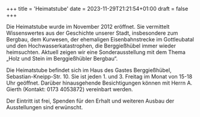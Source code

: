 +++
title = 'Heimatstube'
date = 2023-11-29T21:21:54+01:00
draft = false
+++

Die Heimatstube wurde im November 2012 eröffnet.
Sie vermittelt Wissenswertes aus der Geschichte unserer Stadt, insbesondere zum Bergbau, dem Kurwesen, der ehemaligen Eisenbahnstrecke im Gottleubatal und den Hochwasserkatastrophen, die Berggießhübel immer wieder heimsuchten.
Aktuell zeigen wir eine Sonderausstellung mit dem Thema „Holz und Stein im Berggießhübler Bergbau“.

Die Heimatstube befindet sich im Haus des Gastes Berggießhübel, Sebastian-Kneipp-Str. 10.
Sie ist jeden 1. und 3. Freitag im Monat von 15-18 Uhr geöffnet.
Darüber hinausgehende Besichtigungen können mit Herrn A. Gierth (Kontakt: 0173 4053872) vereinbart werden.

Der Eintritt ist frei, Spenden für den Erhalt und weiteren Ausbau der Ausstellungen sind erwünscht.
